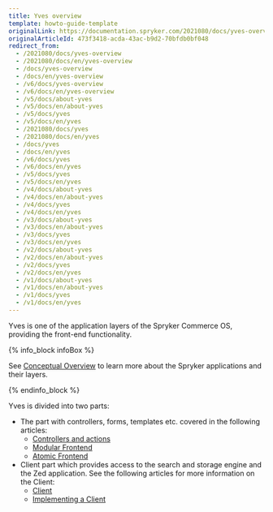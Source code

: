 ```yaml
---
title: Yves overview
template: howto-guide-template
originalLink: https://documentation.spryker.com/2021080/docs/yves-overview
originalArticleId: 473f3418-acda-43ac-b9d2-70bfdb0bf048
redirect_from:
  - /2021080/docs/yves-overview
  - /2021080/docs/en/yves-overview
  - /docs/yves-overview
  - /docs/en/yves-overview
  - /v6/docs/yves-overview
  - /v6/docs/en/yves-overview
  - /v5/docs/about-yves
  - /v5/docs/en/about-yves
  - /v5/docs/yves
  - /v5/docs/en/yves
  - /2021080/docs/yves
  - /2021080/docs/en/yves
  - /docs/yves
  - /docs/en/yves
  - /v6/docs/yves
  - /v6/docs/en/yves
  - /v5/docs/yves
  - /v5/docs/en/yves
  - /v4/docs/about-yves
  - /v4/docs/en/about-yves
  - /v4/docs/yves
  - /v4/docs/en/yves
  - /v3/docs/about-yves
  - /v3/docs/en/about-yves
  - /v3/docs/yves
  - /v3/docs/en/yves
  - /v2/docs/about-yves
  - /v2/docs/en/about-yves
  - /v2/docs/yves
  - /v2/docs/en/yves
  - /v1/docs/about-yves
  - /v1/docs/en/about-yves
  - /v1/docs/yves
  - /v1/docs/en/yves
---
```


Yves is one of the application layers of the Spryker Commerce OS, providing the front-end functionality.

{% info_block infoBox %}

See [Conceptual Overview](/docs/scos/dev/architecture/conceptual-overview.html) to learn more about the Spryker applications and their layers.

{% endinfo_block %}

Yves is divided into two parts:

* The part with controllers, forms, templates etc. covered in the following articles:
    * [Controllers and actions](/docs/scos/dev/back-end-development/yves/controllers-and-actions.html)
    * [Modular Frontend](/docs/scos/dev/back-end-development/yves/modular-frontend.html)
    * [Atomic Frontend](/docs/scos/dev/front-end-development/yves/atomic-frontend/atomic-front-end-general-overview.html)
 * Client part which provides access to the search and storage engine and the Zed application. See the following articles for more information on the Client:
     * [Client](/docs/scos/dev/back-end-development/client/client.html)
     * [Implementing a Client](/docs/scos/dev/back-end-development/client/implementing-a-client.html)
